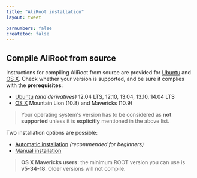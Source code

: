 ```yaml
---
title: "AliRoot installation"
layout: tweet

parnumbers: false
createtoc: false
---
```



<!--
Use AliRoot without compiling it
--------------------------------

All the available Grid AliRoot versions (and correct dependencies)
will be automatically available when using them from a
[CernVM Virtual Machine](http://cernvm.cern.ch/).

* [Use AliRoot from CernVM](cernvm)
-->

Compile AliRoot from source
---------------------------

Instructions for compiling AliRoot from source are provided for
[Ubuntu](http://www.ubuntu.com/) and [OS X](http://www.apple.com/osx).
Check whether your version is supported, and be sure it complies with
the **prerequisites**:

* [Ubuntu](prereq-ubuntu) *(and derivatives)* 12.04 LTS, 12.10, 13.04,
  13.10, 14.04 LTS
* [OS X](prereq-osx) Mountain Lion (10.8) and Mavericks (10.9)

> Your operating system's version has to be considered as **not
> supported** unless it is **explicitly** mentioned in the above list.

Two installation options are possible:

* [Automatic installation](auto) *(recommended for beginners)*
* [Manual installation](manual)

> **OS X Mavericks users:** the minimum ROOT version you can use is
> **v5-34-18**. Older versions will not compile.
